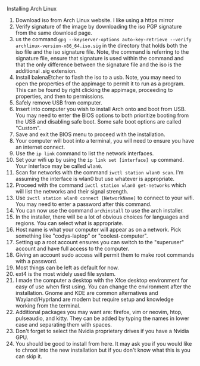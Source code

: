 Installing Arch Linux
1. Download iso from Arch Linux website. I like using a https mirror
2. Verify signature of the image by downloading the iso PGP signature from the same download page.
3. us the command `gpg --keyserver-options auto-key-retrieve --verify archlinux-version-x86_64.iso.sig` in the directory that holds both the iso file and the iso signature file. Note, the command is referring to the signature file, ensure that signature is used within the command and that the only difference between the signature file and the iso is the additional .sig extension.
4. Install balenaEtcher to flash the iso to a usb. Note, you may need to open the properties of the appimage to permit it to run as a program. This can be found by right clicking the appimage, proceeding to properties, and then to permissions.
5. Safely remove USB from computer.
6. Insert into computer you wish to install Arch onto and boot from USB. You may need to enter the BIOS options to both prioritize booting from the USB and disabling safe boot. Some safe boot options are called "Custom".
7. Save and exit the BIOS menu to proceed with the installation.
8. Your computer will boot into a terminal, you will need to ensure you have an internet connect.
9. Use the `ip link` command to list the network interfaces.
10. Set your wifi up by using the `ip link set [interface] up` command. Your interface may be called `wlan0`.
11. Scan for networks with the command `iwctl station wlan0 scan`. I'm assuming the interface is wlan0 but use whatever is appropriate.
12. Proceed with the command `iwctl station wlan0 get-networks` which will list the networks and their signal strength.
13. Use `iwctl station wlan0 connect [NetworkName]` to connect to your wifi. You may need to enter a password after this command.
14. You can now use the command `archinstall` to use the arch installer.
15. In the installer, there will be a lot of obvious choices for languages and regions. You can select what is appropriate.
16. Host name is what your computer will appear as on a network. Pick something like "codys-laptop" or "coolest-computer".
17. Setting up a root account ensures you can switch to the "superuser" account and have full access to the computer.
18. Giving an account sudo access will permit them to make root commands with a password.
19. Most things can be left as default for now.
20. ext4 is the most widely used file system.
21. I made the computer a desktop with the Xfce desktop environment for easy of use when first using. You can change the environment after the installation. Gnome and KDE are common alternatives and Wayland/Hyprland are modern but require setup and knowledge working from the terminal.
22. Additional packages you may want are: firefox, vim or neovim, htop, pulseaudio, and kitty. They can be added by typing the names in lower case and separating them with spaces.
23. Don't forget to select the Nvidia proprietary drives if you have a Nvidia GPU.
24. You should be good to install from here. It may ask you if you would like to chroot into the new installation but if you don't know what this is you can skip it.

